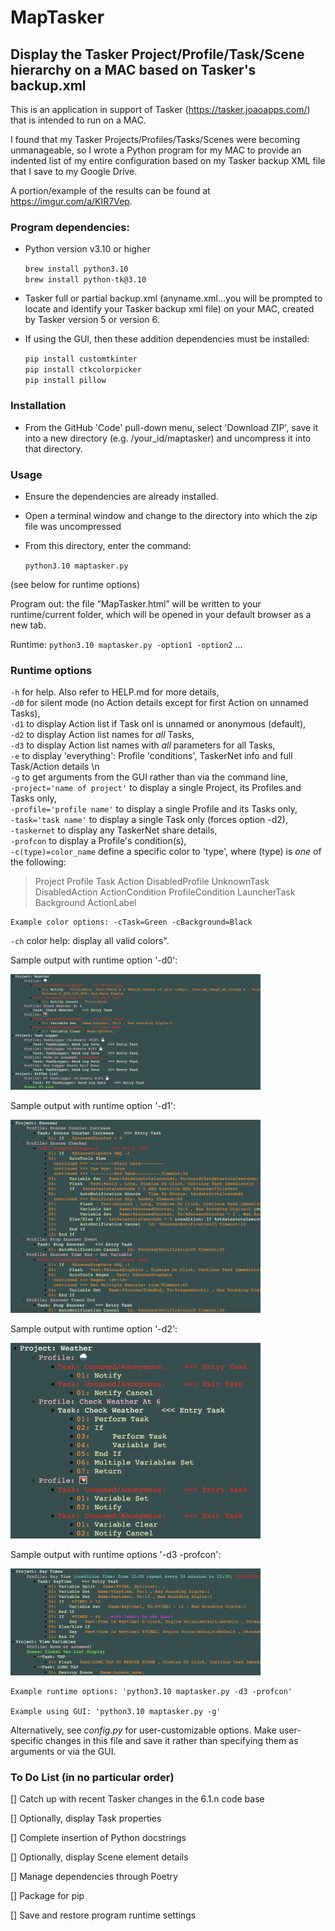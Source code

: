# MapTasker
## Display the Tasker Project/Profile/Task/Scene hierarchy on a MAC based on Tasker's backup.xml

This is an application in support of Tasker (https://tasker.joaoapps.com/) that is intended to run on a MAC.
 
I found that my Tasker Projects/Profiles/Tasks/Scenes were becoming unmanageable, so I wrote a Python program for my MAC to provide an indented list of my entire configuration based on my Tasker backup XML file that I save to my Google Drive.
 
A portion/example of the results can be found at https://imgur.com/a/KIR7Vep.
 
### Program dependencies:
-	Python version v3.10 or higher             


    `brew install python3.10`          
    `brew install python-tk@3.10`           
     
-	Tasker full or partial backup.xml (anyname.xml…you will be prompted to locate and identify your Tasker backup xml file) on your MAC, created by Tasker version 5 or version 6. 
-   If using the GUI, then these addition dependencies must be installed:           


     `pip install customtkinter`         
     `pip install ctkcolorpicker`          
     `pip install pillow`          
    

### Installation

- From the GitHub 'Code' pull-down menu, select 'Download ZIP', save it into a new directory (e.g. /your_id/maptasker) and uncompress it into that directory.


### Usage 

- Ensure the dependencies are already installed.
- Open a terminal window and change to the directory into which the zip file was uncompressed
- From this directory, enter the command:


     `python3.10 maptasker.py` 
 
 (see below for runtime options)
 
Program out: the file “MapTasker.html” will be written to your runtime/current folder, which will be opened in your default browser as a new tab.
 
Runtime: `python3.10 maptasker.py -option1 -option2` ...
 
### Runtime options 
 
`-h` for help.  Also refer to HELP.md for more details,  
`-d0` for silent mode (no Action details except for first Action on unnamed Tasks),  
`-d1` to display Action list if Task onl is unnamed or anonymous (default),   
`-d2` to display Action list names for *all* Tasks,    
`-d3` to display Action list names with *all* parameters for all Tasks,    
`-e` to display 'everything': Profile 'conditions', TaskerNet info and full Task/Action details \n  
`-g` to get arguments from the GUI rather than via the command line,    
`-project='name of project'` to display a single Project, its Profiles and Tasks only,    
`-profile='profile name'` to display a single Profile and its Tasks only,    
`-task='task name'` to display a single Task only (forces option -d2),   
`-taskernet` to display any TaskerNet share details,    
`-profcon` to display a Profile's condition(s),   
`-c(type)=color_name`  define a specific color to 'type', where (type) is *one* of the following:
> Project Profile Task Action DisabledProfile UnknownTask DisabledAction ActionCondition ProfileCondition LauncherTask Background ActionLabel
            
    Example color options: -cTask=Green -cBackground=Black     
`-ch`  color help: display all valid colors". 

Sample output with runtime option '-d0':

<img src="/documentation_images/display_level-d0.png" width="400"/>

Sample output with runtime option '-d1':

<img src="/documentation_images/display_level-d1.png" width="400"/>

Sample output with runtime option '-d2':

<img src="/documentation_images/display_level-d2.png" width="400"/>

Sample output with runtime options '-d3 -profcon':

<img src="/documentation_images/display_level-d3.png" width="400"/>

    Example runtime options: 'python3.10 maptasker.py -d3 -profcon'

    Example using GUI: 'python3.10 maptasker.py -g'

Alternatively, see *config.py* for user-customizable options.  Make user-specific changes in this file and save it rather than specifying them as arguments or via the GUI.


### To Do List (in no particular order)
[] Catch up with recent Tasker changes in the 6.1.n code base

[] Optionally, display Task properties

[] Complete insertion of Python docstrings

[] Optionally, display Scene element details

[] Manage dependencies through Poetry
 
[] Package for pip

[] Save and restore program runtime settings
